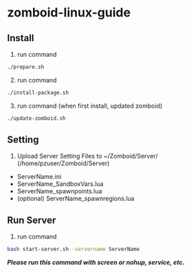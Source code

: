 # zomboid-linux-guide


## Install
1. run command
```bash
./prepare.sh
```

2. run command
```bash
./install-package.sh
```

3. run command (when first install, updated zomboid)
```bash
./update-zomboid.sh
```

## Setting
1. Upload Server Setting Files to ~/Zomboid/Server/ (/home/pzuser/Zomboid/Server)
- ServerName.ini
- ServerName_SandboxVars.lua
- ServerName_spawnpoints.lua
- (optional) ServerName_spawnregions.lua

## Run Server
1. run command
```bash
bash start-server.sh -servername ServerName
```
***Please run this command with screen or nohup, service, etc.***
